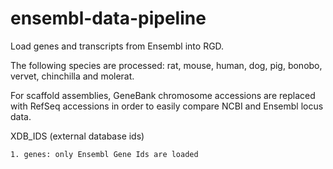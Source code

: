 # ensembl-data-pipeline
Load genes and transcripts from Ensembl into RGD.

The following species are processed: rat, mouse, human, dog, pig, bonobo, vervet, chinchilla and molerat.

For scaffold assemblies, GeneBank chromosome accessions are replaced with RefSeq accessions
in order to easily compare NCBI and Ensembl locus data.

XDB_IDS (external database ids)

    1. genes: only Ensembl Gene Ids are loaded 
